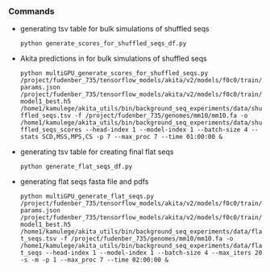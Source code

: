 ### Commands

   - generating tsv table for bulk simulations of shuffled seqs
        
        `python generate_scores_for_shuffled_seqs_df.py` 
        

   - Akita predictions in for bulk simulations of shuffled seqs

        `python multiGPU_generate_scores_for_shuffled_seqs.py /project/fudenber_735/tensorflow_models/akita/v2/models/f0c0/train/params.json /project/fudenber_735/tensorflow_models/akita/v2/models/f0c0/train/model1_best.h5 /home1/kamulege/akita_utils/bin/background_seq_experiments/data/shuffled_seqs.tsv -f /project/fudenber_735/genomes/mm10/mm10.fa -o /home1/kamulege/akita_utils/bin/background_seq_experiments/data/shuffled_seqs_scores --head-index 1 --model-index 1 --batch-size 4 --stats SCD,MSS,MPS,CS -p 7 --max_proc 7 --time 01:00:00 &`
        
        
   - generating tsv table for creating final flat seqs
   
      `python generate_flat_seqs_df.py`
     

   - generating flat seqs fasta file and pdfs

        `python multiGPU_generate_flat_seqs.py /project/fudenber_735/tensorflow_models/akita/v2/models/f0c0/train/params.json /project/fudenber_735/tensorflow_models/akita/v2/models/f0c0/train/model1_best.h5 /home1/kamulege/akita_utils/bin/background_seq_experiments/data/flat_seqs.tsv -f /project/fudenber_735/genomes/mm10/mm10.fa -o /home1/kamulege/akita_utils/bin/background_seq_experiments/data/flat_seqs --head-index 1 --model-index 1 --batch-size 4 --max_iters 20 -s -m -p 1 --max_proc 7 --time 02:00:00 &`
        
